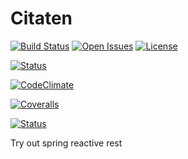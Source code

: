 # Citaten

[![Build Status](https://travis-ci.com/bhuism/citaten.svg?branch=master)](https://travis-ci.com/bhuism/citaten)
[![Open Issues](https://img.shields.io/github/issues/bhuism/citaten.svg)](https://github.com/bhuism/citaten/issues)
[![License](https://img.shields.io/github/license/bhuism/citaten.svg)]()


[![Status](https://travis-ci.com/bhuism/citaten.svg?branch=master)](https://travis-ci.com/bhuism/citaten)  

[![CodeClimate](http://img.shields.io/codeclimate/github/bhuism/citaten.svg?style=flat)](https://codeclimate.com/github/bhuism/citaten "CodeClimate")

[![Coveralls](http://img.shields.io/coveralls/bhuism/citaten.svg?style=flat)](https://coveralls.io/r/bhuism/citaten)

[![Status](http://img.shields.io/travis/bhuism/citaten/master.svg?style=flat)](https://travis-ci.com/bhuism/citaten "See test builds")


Try out spring reactive rest
